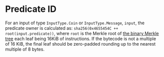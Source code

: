 # Predicate ID

For an input of type `InputType.Coin` or `InputType.Message`, `input`, the predicate owner is calculated as:
`sha256(0x4655454C ++ root(input.predicate))`, where `root` is the Merkle root of
[the binary Merkle tree](../protocol/cryptographic-primitives.md#binary-merkle-tree) each leaf being 16KiB of instructions.
If the bytecode is not a multiple of 16 KiB, the final leaf should be zero-padded rounding up to the nearest multiple of 8 bytes.
